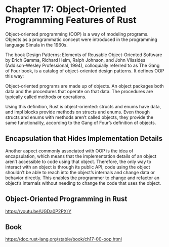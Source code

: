 # Chapter 17: Object-Oriented Programming Features of Rust

Object-oriented programming (OOP) is a way of modeling programs. 
Objects as a programmatic concept were introduced in the programming language Simula in the 1960s. 

The book Design Patterns: Elements of Reusable Object-Oriented Software by Erich Gamma, Richard Helm, Ralph Johnson, 
and John Vlissides (Addison-Wesley Professional, 1994), colloquially referred to as The Gang of Four book, 
is a catalog of object-oriented design patterns. It defines OOP this way:


Object-oriented programs are made up of objects. An object packages both data and the procedures that operate on that data. 
The procedures are typically called methods or operations.


Using this definition, Rust is object-oriented: structs and enums have data, and impl blocks provide methods on structs and enums. 
Even though structs and enums with methods aren’t called objects, they provide the same functionality, 
according to the Gang of Four’s definition of objects.

## Encapsulation that Hides Implementation Details

Another aspect commonly associated with OOP is the idea of encapsulation, 
which means that the implementation details of an object aren’t accessible to code using that object. 
Therefore, the only way to interact with an object is through its public API; 
code using the object shouldn’t be able to reach into the object’s internals and change data or behavior directly. 
This enables the programmer to change and refactor an object’s internals without needing to change the code that uses the object.

## Object-Oriented Programming in Rust
https://youtu.be/UGDa0P2PXrY

## Book 
https://doc.rust-lang.org/stable/book/ch17-00-oop.html